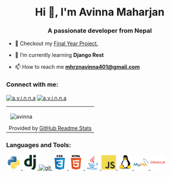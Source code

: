 <h1 align="center">Hi 👋, I'm Avinna Maharjan</h1>
<h3 align="center">A passionate developer from Nepal</h3>

- 🔭 Checkout my <a href="https://avinna-fyp.netlify.app" target="_blank">Final Year Project. </a>

- 🌱 I’m currently learning **Django Rest**

- 📫 How to reach me **mhrznavinna401@gmail.com**

<h3 align="left">Connect with me:</h3>
<p align="left">
<a href="https://www.linkedin.com/in/avinna-maharjan-60bb96244/" target="blank"><img align="center" src="https://raw.githubusercontent.com/rahuldkjain/github-profile-readme-generator/master/src/images/icons/Social/linked-in-alt.svg" alt="a.v.i.n.n.a" height="30" width="40" /></a>
<a href="https://instagram.com/a.v.i.n.n.a" target="blank"><img align="center" src="https://raw.githubusercontent.com/rahuldkjain/github-profile-readme-generator/master/src/images/icons/Social/instagram.svg" alt="a.v.i.n.n.a" height="30" width="40" /></a>
</p>

<table>
  <tr>
	  <td>
<p>&nbsp;<img align="center" src="https://github-readme-stats-git-master-avinna-maharjans-projects.vercel.app/api?username=avinna10&show=reviews,prs_merged,prs_merged_percentage&locale=en&theme=monokai" alt="avinna" /></p>
<quote>Provided by <a href="https://github-readme-stats.vercel.app/">GitHub Readme Stats</a></quote>
	  </td>
  </tr>
</table>

<h3 align="left">Languages and Tools:</h3>
<p align="left"><a href="https://www.python.org" target="_blank" rel="noreferrer"> <img src="https://raw.githubusercontent.com/devicons/devicon/master/icons/python/python-original.svg" alt="python" width="40" height="40"/> </a> <a href="https://www.djangoproject.com/" target="_blank" rel="noreferrer"> <img src="https://raw.githubusercontent.com/devicons/devicon/master/icons/django/django-plain.svg" alt="django" width="40" height="40"/> </a> <a href="https://git-scm.com/" target="_blank" rel="noreferrer"> <img src="https://www.vectorlogo.zone/logos/git-scm/git-scm-icon.svg" alt="git" width="40" height="40"/> </a> <a href="https://www.w3schools.com/css/" target="_blank" rel="noreferrer"> <img src="https://raw.githubusercontent.com/devicons/devicon/master/icons/css3/css3-original-wordmark.svg" alt="css3" width="40" height="40"/> </a> <a href="https://www.w3.org/html/" target="_blank" rel="noreferrer"> <img src="https://raw.githubusercontent.com/devicons/devicon/master/icons/html5/html5-original-wordmark.svg" alt="html5" width="40" height="40"/> </a> <a href="https://www.java.com" target="_blank" rel="noreferrer"> <img src="https://raw.githubusercontent.com/devicons/devicon/master/icons/java/java-original.svg" alt="java" width="40" height="40"/> </a> <a href="https://developer.mozilla.org/en-US/docs/Web/JavaScript" target="_blank" rel="noreferrer"> <img src="https://raw.githubusercontent.com/devicons/devicon/master/icons/javascript/javascript-original.svg" alt="javascript" width="40" height="40"/> </a> <a href="https://www.linux.org/" target="_blank" rel="noreferrer"> <img src="https://raw.githubusercontent.com/devicons/devicon/master/icons/linux/linux-original.svg" alt="linux" width="40" height="40"/> </a> <a href="https://www.mysql.com/" target="_blank" rel="noreferrer"> <img src="https://raw.githubusercontent.com/devicons/devicon/master/icons/mysql/mysql-original-wordmark.svg" alt="mysql" width="40" height="40"/> </a> <a href="https://www.oracle.com/" target="_blank" rel="noreferrer"> <img src="https://raw.githubusercontent.com/devicons/devicon/master/icons/oracle/oracle-original.svg" alt="oracle" width="40" height="40"/> </a></p>
